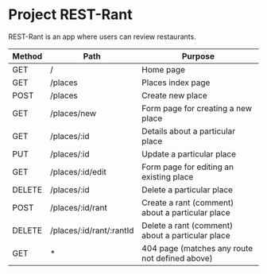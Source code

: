# Project REST-Rant

REST-Rant is an app where users can review restaurants.

|Method      |Path                |Purpose                                                  |
|------      |--------------------|---------------------------------------------------------|
|GET         | /                  |Home page                                                |
|GET         | /places            |Places index page                                        |        
|POST        | /places            |Create new place                                         |
|GET         | /places/new        |Form page for creating a new place                       |
|GET         | /places/:id        |Details about a particular place                         |
|PUT         | /places/:id        |Update a particular place                                |
|GET         | /places/:id/edit   |Form page for editing an existing place                  |
|DELETE      | /places/:id        |Delete a particular place                                |
|POST        | /places/:id/rant   |Create a rant (comment) about a particular place         |
|DELETE      | /places/:id/rant/:rantId |Delete a rant (comment) about a particular place   |
|GET         |  *                 |404 page (matches any route not defined above)           |

